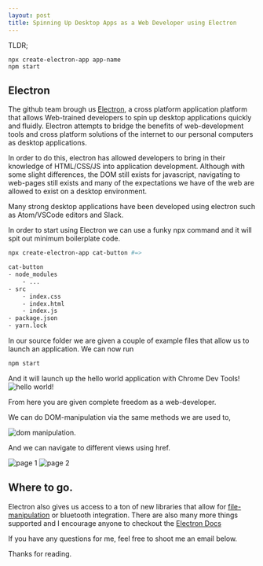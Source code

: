 ```yaml
---
layout: post
title: Spinning Up Desktop Apps as a Web Developer using Electron
---
```


TLDR;
```
npx create-electron-app app-name
npm start
```

## Electron

The github team brough us [Electron](https://electronjs.org/), a cross platform application platform that allows Web-trained developers to spin up desktop applications quickly and fluidly. Electron attempts to bridge the benefits of web-development tools and cross platform solutions of the internet to our personal computers as desktop applications.

In order to do this, electron has allowed developers to bring in their knowledge of HTML/CSS/JS into application development. Although with some slight differences, the DOM still exists for javascript, navigating to web-pages still exists and many of the expectations we have of the web are allowed to exist on a desktop environment.

Many strong desktop applications have been developed using electron such as Atom/VSCode editors and Slack.

In order to start using Electron we can use a funky npx command and it will spit out minimum boilerplate code.

```sh
npx create-electron-app cat-button #=>

cat-button
- node_modules
    - ...
- src
    - index.css
    - index.html
    - index.js
- package.json
- yarn.lock
```

In our source folder we are given a couple of example files that allow us to launch an application. We can now run

```sh
npm start
```

And it will launch up the hello world application with Chrome Dev Tools!
![hello world!](../images/04/helloworld.png)

From here you are given complete freedom as a web-developer.

We can do DOM-manipulation via the same methods we are used to,

![dom manipulation.](../images/04/dommanip.png)

And we can navigate to different views using href.

![page 1](../images/04/page1.png)
![page 2](../images/04/page2.png)

## Where to go.

Electron also gives us access to a ton of new libraries that allow for [file-manipulation](https://electronjs.org/docs/api/file-object) or bluetooth integration. There are also many more things supported and I encourage anyone to checkout the [Electron Docs](https://electronjs.org/docs)

If you have any questions for me, feel free to shoot me an email below.

Thanks for reading.
